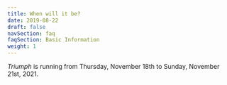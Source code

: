 ```yaml
---
title: When will it be?
date: 2019-08-22
draft: false
navSection: faq
faqSection: Basic Information
weight: 1
---
```


*Triumph* is running from Thursday, November 18th to Sunday, November 21st,
2021.
